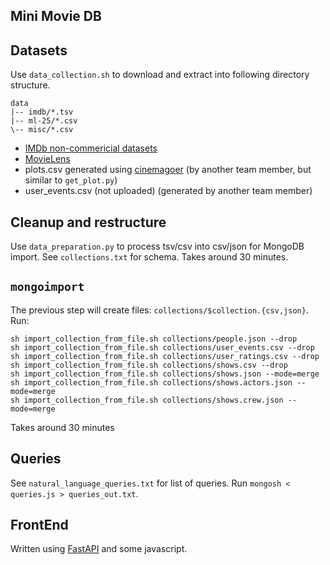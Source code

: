 ## Mini Movie DB

## Datasets

Use `data_collection.sh` to download and extract into following directory structure.

```
data
|-- imdb/*.tsv
|-- ml-25/*.csv
\-- misc/*.csv
```

* [IMDb non-commericial datasets](https://developer.imdb.com/non-commercial-datasets/)
* [MovieLens](https://grouplens.org/datasets/movielens/25m/)
* plots.csv generated using [cinemagoer](https://cinemagoer.github.io/) (by another team member, but similar to `get_plot.py`)
* user_events.csv (not uploaded) (generated by another team member)


## Cleanup and restructure

Use `data_preparation.py` to process tsv/csv into csv/json for MongoDB import. See `collections.txt` for schema. Takes around 30 minutes.


## `mongoimport`

The previous step will create files: `collections/$collection.{csv,json}`. Run:

```
sh import_collection_from_file.sh collections/people.json --drop
sh import_collection_from_file.sh collections/user_events.csv --drop
sh import_collection_from_file.sh collections/user_ratings.csv --drop
sh import_collection_from_file.sh collections/shows.csv --drop
sh import_collection_from_file.sh collections/shows.json --mode=merge
sh import_collection_from_file.sh collections/shows.actors.json --mode=merge
sh import_collection_from_file.sh collections/shows.crew.json --mode=merge
```

Takes around 30 minutes

## Queries

See `natural_language_queries.txt` for list of queries. Run `mongosh < queries.js > queries_out.txt`.

## FrontEnd

Written using [FastAPI](https://fastapi.tiangolo.com/) and some javascript.
